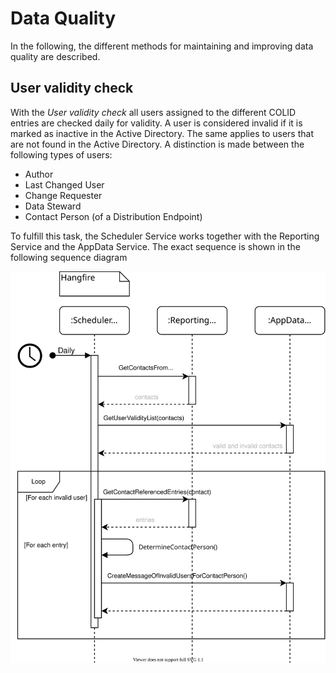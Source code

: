 # Data Quality

In the following, the different methods for maintaining and improving data quality are described.

## User validity check

With the *User validity check* all users assigned to the different COLID entries are checked daily for validity. A user is considered invalid if it is marked as inactive in the Active Directory. The same applies to users that are not found in the Active Directory. A distinction is made between the following types of users:

- Author
- Last Changed User
- Change Requester
- Data Steward
- Contact Person (of a Distribution Endpoint)

To fulfill this task, the Scheduler Service works together with the Reporting Service and the AppData Service. The exact sequence is shown in the following sequence diagram

![User validity check in hangfire](assets/user-validity-check_sequence.svg)

